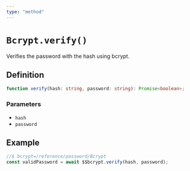 ```yaml
---
type: "method"
---
```


# `Bcrypt.verify()`

Verifies the password with the hash using bcrypt.

## Definition

```ts
function verify(hash: string, password: string): Promise<boolean>;
```

### Parameters

- `hash`
- `password`

## Example

```ts
//$ bcrypt=/reference/password/Bcrypt
const validPassword = await $$bcrypt.verify(hash, password);
```
